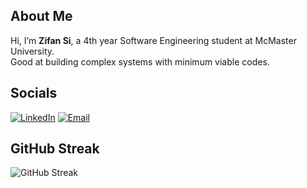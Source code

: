 ## About Me
Hi, I’m **Zifan Si**, a 4th year Software Engineering student at McMaster University.  
Good at building complex systems with minimum viable codes.

## Socials
[![LinkedIn](https://img.shields.io/badge/LinkedIn-%230077B5.svg?logo=linkedin&logoColor=white)](https://www.linkedin.com/in/zifansi/) 
[![Email](https://img.shields.io/badge/Email-D14836?logo=gmail&logoColor=white)](mailto:zifansi102@gmail.com) 

## GitHub Streak
![GitHub Streak](https://nirzak-streak-stats.vercel.app/?user=zifansi&theme=dark&hide_border=false)<br/>



